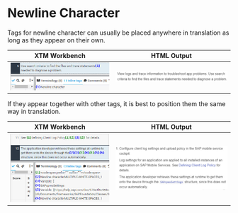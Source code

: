 # Newline Character

Tags for newline character can usually be placed anywhere in translation as long as they appear on their own.

| XTM Workbench | HTML Output |
| --- | --- |
| ![newline](images/variable_newline_xtm.jpg) | ![newline](images/variable_newline_html.jpg) |

If they appear together with other tags, it is best to position them the same way in translation.

| XTM Workbench | HTML Output |
| --- | --- |
| ![newline other](images/variable_newline_other_xtm.jpg) | ![newline other](images/variable_newline_other_html.jpg) |